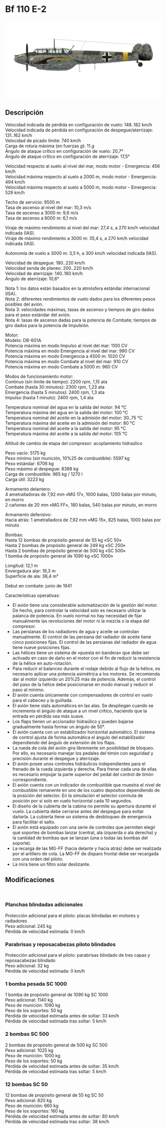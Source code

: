 # Bf 110 E-2  
  
![bf110e2](../images/bf110e2.png)  
  
## Descripción  
  
Velocidad indicada de pérdida en configuración de vuelo: 148..182 km/h  
Velocidad indicada de pérdida en configuración de despegue/aterrizaje: 131..162 km/h  
Velocidad de picado límite: 740 km/h  
Carga de rotura máxima (en fuerzas <i>g</i>): 11 <i>g</i>  
Ángulo de ataque crítico en configuración de vuelo: 20,7°  
Ángulo de ataque crítico en configuración de aterrizaje: 17,5°  
  
Velocidad respecto al suelo al nivel del mar, modo motor - Emergencia: 456 km/h  
Velocidad máxima respecto al suelo a 2000 m, modo motor - Emergencia: 494 km/h  
Velocidad máxima respecto al suelo a 5000 m, modo motor - Emergencia: 529 km/h  
  
Techo de servicio: 9500 m  
Tasa de ascenso al nivel del mar: 10,3 m/s  
Tasa de ascenso a 3000 m: 9,6 m/s  
Tasa de ascenso a 6000 m: 6,1 m/s  
  
Viraje de máximo rendimiento al nivel del mar: 27,4 s, a 270 km/h velocidad indicada (IAS).  
Viraje de máximo rendimiento a 3000 m: 35,4 s, a 270 km/h velocidad indicada (IAS).  
  
Autonomía de vuelo a 3000 m: 3,5 h, a 300 km/h velocidad indicada (IAS).  
  
Velocidad de despegue: 180..220 km/h  
Velocidad senda de planeo: 200..220 km/h  
Velocidad de aterrizaje: 140..160 km/h  
Ángulo de aterrizaje: 10,6°  
  
Nota 1: los datos están basados en la atmósfera estándar internacional (ISA).  
Nota 2: diferentes rendimientos de vuelo dados para los diferentes pesos posibles del avión.  
Nota 3: velocidades máximas, tasas de ascenso y tiempos de giro dados para el peso estándar del avión.  
Nota 4: tasas de ascenso dadas para la potencia de Combate; tiempos de giro dados para la potencia de Impulsión.  
  
Motor:  
Modelo: DB-601A  
Potencia máxima en modo Impulso al nivel del mar: 1100 CV  
Potencia máxima en modo Emergencia al nivel del mar: 990 CV  
Potencia máxima en modo Emergencia a 4500 m: 1020 CV  
Potencia máxima en modo Combate al nivel del mar: 910 CV  
Potencia máxima en modo Combate a 5000 m: 960 CV  
  
Modos de funcionamiento motor:  
Continuo (sin límite de tiempo): 2200 rpm, 1,15 ata  
Combate (hasta 30 minutos): 2300 rpm, 1,23 ata  
Emergencia (hasta 5 minutos): 2400 rpm, 1,3 ata  
Impulso (hasta 1 minuto): 2400 rpm, 1,4 ata  
  
Temperatura nominal del agua en la salida del motor: 94 °C  
Temperatura máxima del agua en la salida del motor: 100 °C  
Temperatura nominal del aceite en la admisión del motor: 30..75 °C  
Temperatura máxima del aceite en la admisión del motor: 80 °C  
Temperatura nominal del aceite a la salida del motor: 95 °C  
Temperatura máxima del aceite a la salida del motor: 105 °C  
  
Altitud de cambio de etapa del compresor: acoplamiento hidraúlico  
  
Peso vacío: 5175 kg  
Peso mínimo (sin munición, 10%25 de combustible): 5597 kg  
Peso estándar: 6706 kg  
Peso máximo al despegue: 8398 kg  
Carga de combustible: 965 kg / 1270 l  
Carga útil: 3223 kg  
  
Armamento delantero:  
4 ametralladoras de 7,92 mm «MG 17», 1000 balas, 1200 balas por minuto, en morro  
2 cañones de 20 mm «MG FF», 180 balas, 540 balas por minuto, en morro  
  
Armamento defensivo:  
Hacia atrás: 1 ametralladora de 7,92 mm «MG 15», 825 balas, 1000 balas por minuto  
  
Bombas:  
Hasta 12 bombas de propósito general de 55 kg «SC 50»  
Hasta 2 bombas de propósito general de 249 kg «SC 250»  
Hasta 2 bombas de propósito general de 500 kg «SC 500»  
1 bomba de propósito general de 1090 kg «SC 1000»  
  
Longitud: 12,1 m  
Envergadura alar: 16,3 m  
Superficie de ala: 38,4 m²  
  
Debut en combate: junio de 1941  
  
Características operativas:  
- El avión tiene una considerable automatización de la gestión del motor. De hecho, para controlar la velocidad solo es necesario utilizar la palanca de potencia. En vuelo normal no hay necesidad de fijar manualmente las revoluciones del motor ni la mezcla o la etapa del compresor.  
- Las persianas de los radiadores de agua y aceite se controlan manualmente. El control de las persiana del radiador de aceite tiene cinco posiciones fijas. El control de las persianas del radiador de agua tiene nueve posiciones fijas.  
- Las hélices tiene un sistema de «puesta en bandera» que debe ser activado en caso de daño en el motor con el fin de reducir la resistencia de la hélice en auto-rotación.  
- Para reducir el balanceo durante el rodaje debido al flujo de la hélice, es necesario aplicar una potencia asimétrica a los motores. Se recomienda dar al motor izquierdo un 20%25 más de potencia. Además, el control del paso de la hélice debe posicionarse en modo manual y reducir el paso al mínimo.  
- El avión cuenta únicamente con compensadores de control en vuelo para el cabeceo y la guiñada.  
- El avión tiene slats automáticos en las alas. Se despliegan cuando se incrementa el ángulo de ataque a un nivel crítico, haciendo que la entrada en pérdida sea más suave.  
- Los flaps tienen un accionador hidraúlico y pueden bajarse gradualmente hasta formar un ángulo de 50°.  
- El avión cuenta con un estabilizador horizontal automático. El sistema de control ajusta de forma automática el ángulo del estabilizador dependiendo del ángulo de extensión de los flaps.  
- La rueda de cola del avión gira libremente sin posibilidad de bloqueo. Por ello, es necesario manejar los pedales del timón con seguridad y precisión durante el despegue y aterrizaje.  
- El avión posee unos controles hidráulicos independientes para el frenado de la rueda izquierda y derecha. Para frenar cada una de ellas es necesario empujar la parte superior del pedal del control de timón correspondiente.  
- El avión cuenta con un indicador de combustible que muestra el nivel de combustible remanente en uno de los cuatro depósitos dependiendo de la posición del selector. En la simulación el selector conmuta de posición por sí solo en vuelo horizontal cada 10 segundos.  
- El diseño de la cubierta de la cabina no permite su apertura durante el vuelo. La cubierta debe cerrarse antes del despegue para evitar dañarla. La cubierta tiene un sistema de desbloqueo de emergencia para facilitar el salto.  
- El avión está equipado con una serie de controles que permiten elegir qué soportes de bombas lanzar (central, ala izquierda o ala derecha) y la cantidad de bombas que se lanzan (una o todas las bombas del soporte).  
- La recarga de las MG-FF (hacia delante y hacia atrás) debe ser realizada por el artillero de cola. La MG-FF de disparo frontal debe ser recargada con una orden del piloto.  
- La mira tiene un filtro solar deslizante.  
  
## Modificaciones  
  ﻿
  
  
### Planchas blindadas adicionales  
  
Protección adicional para el piloto: placas blindadas en motores y radiadores  
Peso adicional: 245 kg  
Pérdida de velocidad estimada: 0 km/h  ﻿
  
  
### Parabrisas y reposacabezas piloto blindados  
  
Protección adicional para el piloto: parabrisas blindado de tres capas y reposacabezas blindado  
Peso adicional: 32 kg  
Pérdida de velocidad estimada: 0 km/h  ﻿
  
  
### 1 bomba pesada SC 1000  
  
1 bomba de propósito general de 1090 kg SC 1000  
Peso adicional: 1140 kg  
Peso de munición: 1090 kg  
Peso de los soportes: 50 kg  
Pérdida de velocidad estimada antes de soltar: 33 km/h  
Pérdida de velocidad estimada tras soltar: 5 km/h  ﻿
  
  
### 2 bombas SC 500  
  
2 bombas de propósito general de 500 kg SC 500  
Peso adicional: 1025 kg  
Peso de munición: 1000 kg  
Peso de los soportes: 50 kg  
Pérdida de velocidad estimada antes de soltar: 35 km/h  
Pérdida de velocidad estimada tras soltar: 5 km/h  ﻿
  
  
### 12 bombas SC 50  
  
12 bombas de propósito general de 55 kg SC 50  
Peso adicional: 820 kg  
Peso de munición: 660 kg  
Peso de los soportes: 160 kg  
Pérdida de velocidad estimada antes de soltar: 80 km/h  
Pérdida de velocidad estimada tras soltar: 38 km/h  